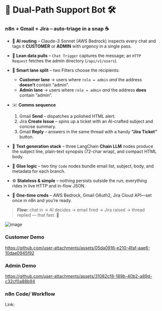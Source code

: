 # 🚦 Dual-Path Support Bot 🛠️

### n8n + Gmail + Jira – auto-triage in a snap ☕

* 🤖 **AI routing** – Claude-3 Sonnet (AWS Bedrock) inspects every chat and tags it **CUSTOMER** or **ADMIN** with urgency in a single pass.
* 🔗 **Lean data pulls** – `Chat Trigger` captures the message; an `HTTP Request` fetches the admin directory (`/api/v1/users`).
* 🔀 **Smart lane split** – two Filters choose the recipients:

  * **Customer lane** → users where `role = admin` *and* the address **doesn’t** contain “admin”.
  * **Admin lane** → users where `role = admin` *and* the address **does** contain “admin”.
* ✉️ **Comms sequence**

  1. Gmail **Send** – dispatches a polished HTML alert.
  2. Jira **Create Issue** – spins up a ticket with an AI-crafted subject and concise summary.
  3. Gmail **Reply** – answers in the same thread with a handy **“Jira Ticket”** button.
* 🧠 **Text generation stack** – three LangChain **Chain LLM** nodes produce the subject line, plain-text synopsis (72-char wrap), and compact HTML body.
* 📝 **Glue logic** – two tiny `Code` nodes bundle email list, subject, body, and metadata for each branch.
* ⚙️ **Stateless & simple** – nothing persists outside the run; everything rides in live HTTP and in-flow JSON.
* 🔐 **One-time creds** – AWS Bedrock, Gmail OAuth2, Jira Cloud API—set once in n8n and you’re ready.

> **Flow:** chat in → AI decides → email fired → Jira raised → thread replied — that fast. 🎉


![image](https://github.com/user-attachments/assets/d1140a2e-fead-4d43-a0f5-d1c58e1c6e1d)

### Customer Demo
https://github.com/user-attachments/assets/05da0916-e210-4faf-aae6-10dae0945f92

### Admin Demo
https://github.com/user-attachments/assets/31082cf8-189b-40b2-a89d-c32cf0a88b94

### n8n Code/ Workflow
Link: 




